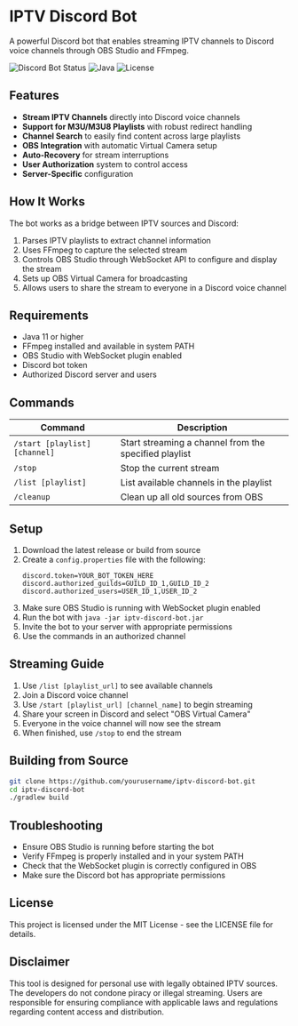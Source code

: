 # IPTV Discord Bot

A powerful Discord bot that enables streaming IPTV channels to Discord voice channels through OBS Studio and FFmpeg.

![Discord Bot Status](https://img.shields.io/badge/Discord-Bot-blue)
![Java](https://img.shields.io/badge/Java-11%2B-orange)
![License](https://img.shields.io/badge/License-MIT-green)

## Features

- **Stream IPTV Channels** directly into Discord voice channels
- **Support for M3U/M3U8 Playlists** with robust redirect handling
- **Channel Search** to easily find content across large playlists
- **OBS Integration** with automatic Virtual Camera setup
- **Auto-Recovery** for stream interruptions
- **User Authorization** system to control access
- **Server-Specific** configuration

## How It Works

The bot works as a bridge between IPTV sources and Discord:

1. Parses IPTV playlists to extract channel information
2. Uses FFmpeg to capture the selected stream
3. Controls OBS Studio through WebSocket API to configure and display the stream
4. Sets up OBS Virtual Camera for broadcasting
5. Allows users to share the stream to everyone in a Discord voice channel

## Requirements

- Java 11 or higher
- FFmpeg installed and available in system PATH
- OBS Studio with WebSocket plugin enabled
- Discord bot token
- Authorized Discord server and users

## Commands

| Command | Description |
|---------|-------------|
| `/start [playlist] [channel]` | Start streaming a channel from the specified playlist |
| `/stop` | Stop the current stream |
| `/list [playlist]` | List available channels in the playlist |
| `/cleanup` | Clean up all old sources from OBS |

## Setup

1. Download the latest release or build from source
2. Create a `config.properties` file with the following:
   ```properties
   discord.token=YOUR_BOT_TOKEN_HERE
   discord.authorized_guilds=GUILD_ID_1,GUILD_ID_2
   discord.authorized_users=USER_ID_1,USER_ID_2
   ```
3. Make sure OBS Studio is running with WebSocket plugin enabled
4. Run the bot with `java -jar iptv-discord-bot.jar`
5. Invite the bot to your server with appropriate permissions
6. Use the commands in an authorized channel

## Streaming Guide

1. Use `/list [playlist_url]` to see available channels
2. Join a Discord voice channel
3. Use `/start [playlist_url] [channel_name]` to begin streaming
4. Share your screen in Discord and select "OBS Virtual Camera"
5. Everyone in the voice channel will now see the stream
6. When finished, use `/stop` to end the stream

## Building from Source

```bash
git clone https://github.com/yourusername/iptv-discord-bot.git
cd iptv-discord-bot
./gradlew build
```

## Troubleshooting

- Ensure OBS Studio is running before starting the bot
- Verify FFmpeg is properly installed and in your system PATH
- Check that the WebSocket plugin is correctly configured in OBS
- Make sure the Discord bot has appropriate permissions

## License

This project is licensed under the MIT License - see the LICENSE file for details.

## Disclaimer

This tool is designed for personal use with legally obtained IPTV sources. The developers do not condone piracy or illegal streaming. Users are responsible for ensuring compliance with applicable laws and regulations regarding content access and distribution.
